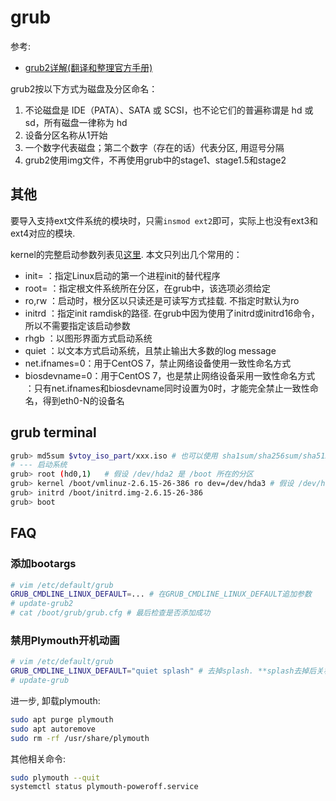 # grub
参考:
- [grub2详解(翻译和整理官方手册)](https://www.lagou.com/lgeduarticle/9097.html)

grub2按以下方式为磁盘及分区命名：
1. 不论磁盘是 IDE（PATA）、SATA 或 SCSI，也不论它们的普遍称谓是 hd 或 sd，所有磁盘一律称为 hd
1. 设备分区名称从1开始
1. 一个数字代表磁盘；第二个数字（存在的话）代表分区, 用逗号分隔
1. grub2使用img文件，不再使用grub中的stage1、stage1.5和stage2


## 其他
要导入支持ext文件系统的模块时，只需`insmod ext2`即可，实际上也没有ext3和ext4对应的模块.

kernel的完整启动参数列表见[这里](http://redsymbol.net/linux-kernel-boot-parameters). 本文只列出几个常用的：
- init=   ：指定Linux启动的第一个进程init的替代程序
- root=   ：指定根文件系统所在分区，在grub中，该选项必须给定
- ro,rw   ：启动时，根分区以只读还是可读写方式挂载. 不指定时默认为ro
- initrd  ：指定init ramdisk的路径. 在grub中因为使用了initrd或initrd16命令，所以不需要指定该启动参数
- rhgb    ：以图形界面方式启动系统
- quiet   ：以文本方式启动系统，且禁止输出大多数的log message
- net.ifnames=0：用于CentOS 7，禁止网络设备使用一致性命名方式
- biosdevname=0：用于CentOS 7，也是禁止网络设备采用一致性命名方式
             ：只有net.ifnames和biosdevname同时设置为0时，才能完全禁止一致性命名，得到eth0-N的设备名

## grub terminal
```bash
grub> md5sum $vtoy_iso_part/xxx.iso # 也可以使用 sha1sum/sha256sum/sha512sum 命令
# --- 启动系统
grub> root (hd0,1)   # 假设 /dev/hda2 是 /boot 所在的分区
grub> kernel /boot/vmlinuz-2.6.15-26-386 ro dev=/dev/hda3 # 假设 /dev/hda3 是 / 所在的分区
grub> initrd /boot/initrd.img-2.6.15-26-386
grub> boot
```

## FAQ
### 添加bootargs
```bash
# vim /etc/default/grub
GRUB_CMDLINE_LINUX_DEFAULT=... # 在GRUB_CMDLINE_LINUX_DEFAULT追加参数
# update-grub2
# cat /boot/grub/grub.cfg # 最后检查是否添加成功
```

### 禁用Plymouth开机动画
```bash
# vim /etc/default/grub
GRUB_CMDLINE_LINUX_DEFAULT="quiet splash" # 去掉splash. **splash去掉后关机动画也会被取消**
# update-grub
```


进一步, 卸载plymouth:
```bash
sudo apt purge plymouth
sudo apt autoremove
sudo rm -rf /usr/share/plymouth
```

其他相关命令:
```bash
sudo plymouth --quit
systemctl status plymouth-poweroff.service
```